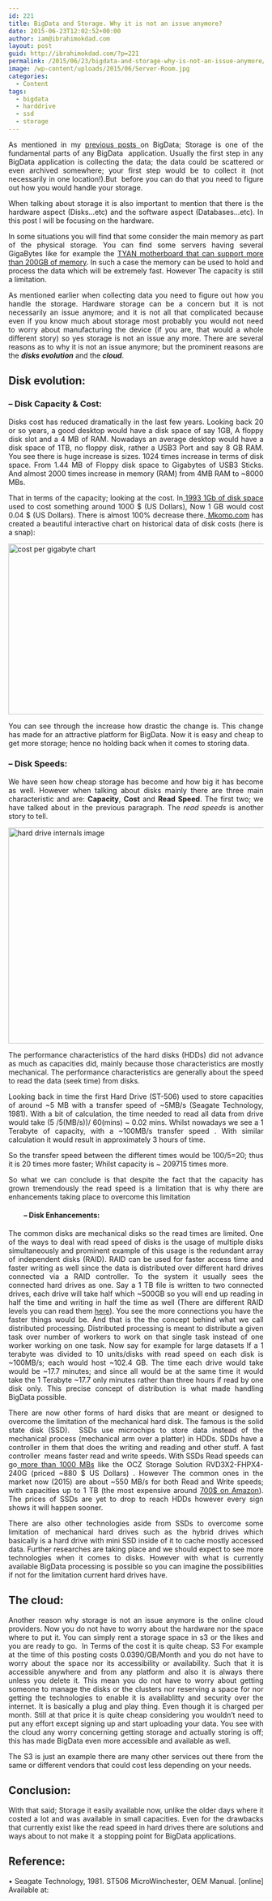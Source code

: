 ```yaml
---
id: 221
title: BigData and Storage. Why it is not an issue anymore?
date: 2015-06-23T12:02:52+00:00
author: iam@ibrahimokdad.com
layout: post
guid: http://ibrahimokdad.com/?p=221
permalink: /2015/06/23/bigdata-and-storage-why-is-not-an-issue-anymore/
image: /wp-content/uploads/2015/06/Server-Room.jpg
categories:
  - Content
tags:
  - bigdata
  - harddrive
  - ssd
  - storage
---
```

<p style="text-align: justify;">
  As mentioned in my <a href="http://ibrahimokdad.com/2015/04/30/bigdata-the-basics/">previous posts </a>on BigData; Storage is one of the fundamental parts of any BigData  application. Usually the first step in any BigData application is collecting the data; the data could be scattered or even archived somewhere; your first step would be to collect it (not necessarily in one location!).But  before you can do that you need to figure out how you would handle your storage.
</p>

<p style="text-align: justify;">
  When talking about storage it is also important to mention that there is the hardware aspect (Disks&#8230;etc) and the software aspect (Databases&#8230;etc). In this post I will be focusing on the hardware.
</p>

<p style="text-align: justify;">
  In some situations you will find that some consider the main memory as part of the physical storage. You can find some servers having several GigaBytes like for example the <a href="http://www.newegg.com/Product/Product.aspx?Item=N82E16813151179R">TYAN motherboard that can support more than 200GB of memory</a>. In such a case the memory can be used to hold and process the data which will be extremely fast. However The capacity is still a limitation.
</p>

<p style="text-align: justify;">
  As mentioned earlier when collecting data you need to figure out how you handle the storage. Hardware storage can be a concern but it is not necessarily an issue anymore; and it is not all that complicated because even if you know much about storage most probably you would not need to worry about manufacturing the device (if you are, that would a whole different story) so yes storage is not an issue any more. There are several reasons as to why it is not an issue anymore; but the prominent reasons are the <em><strong>disks evolution</strong></em> and the <em><strong>cloud</strong></em>.
</p>

<h2 style="text-align: justify;">
  Disk evolution:
</h2>

<h3 style="text-align: justify;">
  &#8211; Disk Capacity & Cost:
</h3>

<p style="text-align: justify;">
  Disks cost has reduced dramatically in the last few years. Looking back 20 or so years, a good desktop would have a disk space of say 1GB, A floppy disk slot and a 4 MB of RAM. Nowadays an average desktop would have a disk space of 1TB, no floppy disk, rather a USB3 Port and say 8 GB RAM. You see there is huge increase is sizes. 1024 times increase in terms of disk space. From 1.44 MB of Floppy disk space to Gigabytes of USB3 Sticks. And almost 2000 times increase in memory (RAM) from 4MB RAM to ~8000 MBs.
</p>

<p style="text-align: justify;">
  That in terms of the capacity; looking at the cost. In<a href="http://www.jcmit.com/diskprice.htm"> 1993 1Gb of disk space</a> used to cost something around 1000 $ (US Dollars), Now 1 GB would cost 0.04 $ (US Dollars). There is almost 100% decrease there.<a href="http://www.mkomo.com/cost-per-gigabyte-update"> Mkomo.com</a> has created a beautiful interactive chart on historical data of disk costs (here is a snap):
</p>

<p style="text-align: justify;">
  <a href="http://ibrahimokdad.com/wp-content/uploads/2015/06/cost-per-gigabyte-large.png"><img class="alignnone size-large wp-image-229" src="http://ibrahimokdad.com/wp-content/uploads/2015/06/cost-per-gigabyte-large-1024x539.png" alt="cost per gigabyte chart" width="640" height="337" srcset="http://ibrahimokdad.site/wp-content/uploads/2015/06/cost-per-gigabyte-large-1024x539.png 1024w, http://ibrahimokdad.site/wp-content/uploads/2015/06/cost-per-gigabyte-large-300x158.png 300w" sizes="(max-width: 640px) 100vw, 640px" /></a>
</p>

<p style="text-align: justify;">
  You can see through the increase how drastic the change is. This change has made for an attractive platform for BigData. Now it is easy and cheap to get more storage; hence no holding back when it comes to storing data.
</p>

<h3 style="text-align: justify;">
  &#8211; Disk Speeds:
</h3>

<p style="text-align: justify;">
  We have seen how cheap storage has become and how big it has become as well. However when talking about disks mainly there are three main characteristic and are: <strong>Capacity</strong>, <strong>Cost</strong> and <strong>Read Speed</strong>. The first two; we have talked about in the previous paragraph. The <em>read speeds</em> is another story to tell.
</p>

<p style="text-align: justify;">
  <a href="http://ibrahimokdad.com/wp-content/uploads/2015/06/hard-drive-internals.jpg"><img class="alignnone size-large wp-image-222" src="http://ibrahimokdad.com/wp-content/uploads/2015/06/hard-drive-internals-1024x682.jpg" alt="hard drive internals image" width="640" height="426" srcset="http://ibrahimokdad.site/wp-content/uploads/2015/06/hard-drive-internals-1024x682.jpg 1024w, http://ibrahimokdad.site/wp-content/uploads/2015/06/hard-drive-internals-300x200.jpg 300w, http://ibrahimokdad.site/wp-content/uploads/2015/06/hard-drive-internals.jpg 1280w" sizes="(max-width: 640px) 100vw, 640px" /></a>
</p>

<p style="text-align: justify;">
  The performance characteristics of the hard disks (HDDs) did not advance as much as capacities did, mainly because those characteristics are mostly mechanical. The performance characteristics are generally about the speed to read the data (seek time) from disks.
</p>

<p style="text-align: justify;">
  Looking back in time the first Hard Drive (ST-506) used to store capacities of around ~5 MB with a transfer speed of ~5MB/s (Seagate Technology, 1981). With a bit of calculation, the time needed to read all data from drive would take (5 /5(MB/s))/ 60(mins) ~ 0.02 mins. Whilst nowadays we see a 1 Terabyte of capacity, with a ~100MB/s transfer speed . With similar calculation it would result in approximately 3 hours of time.
</p>

<p style="text-align: justify;">
  So the transfer speed between the different times would be 100/5=20; thus it is 20 times more faster; Whilst capacity is ~ 209715 times more.
</p>

<p style="text-align: justify;">
  So what we can conclude is that despite the fact that the capacity has grown tremendously the read speed is a limitation that is why there are enhancements taking place to overcome this limitation
</p>

<h4 style="text-align: justify; padding-left: 30px;">
  &#8211; Disk Enhancements:
</h4>

<p style="text-align: justify;">
  The common disks are mechanical disks so the read times are limited. One of the ways to deal with read speed of disks is the usage of multiple disks simultaneously and prominent example of this usage is the redundant array of independent disks (RAID). RAID can be used for faster access time and faster writing as well since the data is distributed over different hard drives connected via a RAID controller. To the system it usually sees the connected hard drives as one. Say a 1 TB file is written to two connected drives, each drive will take half which ~500GB so you will end up reading in half the time and writing in half the time as well (There are different RAID levels you can read them <a href="https://en.wikipedia.org/wiki/Standard_RAID_levels">here</a>). You see the more connections you have the faster things would be. And that is the the concept behind what we call distributed processing. Distributed processing is meant to distribute a given task over number of workers to work on that single task instead of one worker working on one task. Now say for example for large datasets If a 1 terabyte was divided to 10 units/disks with read speed on each disk is ~100MB/s; each would host ~102.4 GB. The time each drive would take would be ~17.7 minutes; and since all would be at the same time it would take the 1 Terabyte ~17.7 only minutes rather than three hours if read by one disk only. This precise concept of distribution is what made handling BigData possible.
</p>

<p style="text-align: justify;">
  There are now other forms of hard disks that are meant or designed to overcome the limitation of the mechanical hard disk. The famous is the solid state disk (SSD).  SSDs use microchips to store data instead of the mechanical process (mechanical arm over a platter) in HDDs. SDDs have a controller in them that does the writing and reading and other stuff. A fast controller  means faster read and write speeds. With SSDs Read speeds can go<a href="http://www.newegg.com/Product/Product.aspx?Item=N82E16820227744"> more than 1000 MBs</a> like the OCZ Storage Solution RVD3X2-FHPX4-240G (priced ~880 $ US Dollars) . However The common ones in the market now (2015) are about ~550 MB/s for both Read and Write speeds; with capacities up to 1 TB (the most expensive around <a href="http://www.amazon.com/SanDisk-Extreme-2-5-Inch-Warranty-SDSSDXPS-240G-G25/dp/B00KHRYRNM">700$ on Amazon</a>). The prices of SSDs are yet to drop to reach HDDs however every sign shows it will happen sooner.
</p>

<p style="text-align: justify;">
  There are also other technologies aside from SSDs to overcome some limitation of mechanical hard drives such as the hybrid drives which basically is a hard drive with mini SSD inside of it to cache mostly accessed data. Further researches are taking place and we should expect to see more technologies when it comes to disks. However with what is currently available BigData processing is possible so you can imagine the possibilities if not for the limitation current hard drives have.
</p>

<h2 style="text-align: justify;">
  The cloud:
</h2>

<p style="text-align: justify;">
  Another reason why storage is not an issue anymore is the online cloud providers. Now you do not have to worry about the hardware nor the space where to put it. You can simply rent a storage space in s3 or the likes and you are ready to go.  In Terms of the cost it is quite cheap. S3 For example at the time of this posting costs 0.0390/GB/Month and you do not have to worry about the space nor its accessibility or availability. Such that it is accessible anywhere and from any platform and also it is always there unless you delete it. This mean you do not have to worry about getting someone to manage the disks or the clusters nor reserving a space for nor getting the technologies to enable it is availablitty and security over the internet. It is basically a plug and play thing. Even though it is charged per month. Still at that price it is quite cheap considering you wouldn’t need to put any effort except signing up and start uploading your data. You see with the cloud any worry concerning getting storage and actually storing is off; this has made BigData even more accessible and available as well.
</p>

<p style="text-align: justify;">
  The S3 is just an example there are many other services out there from the same or different vendors that could cost less depending on your needs.
</p>

<h2 style="text-align: justify;">
  Conclusion:
</h2>

<p style="text-align: justify;">
  With that said; Storage it easily available now, unlike the older days where it costed a lot and was available in small capacities. Even for the drawbacks that currently exist like the read speed in hard drives there are solutions and ways about to not make it  a stopping point for BigData applications.
</p>

<h2 style="text-align: justify;">
  Reference:
</h2>

<p style="text-align: justify;">
  • Seagate Technology, 1981. ST506 MicroWinchester, OEM Manual. [online] Available at:<http://bitsavers.org/pdf/seagate/ST506_Preliminary_OEM_Manual_Apr81.pdf>
</p>
